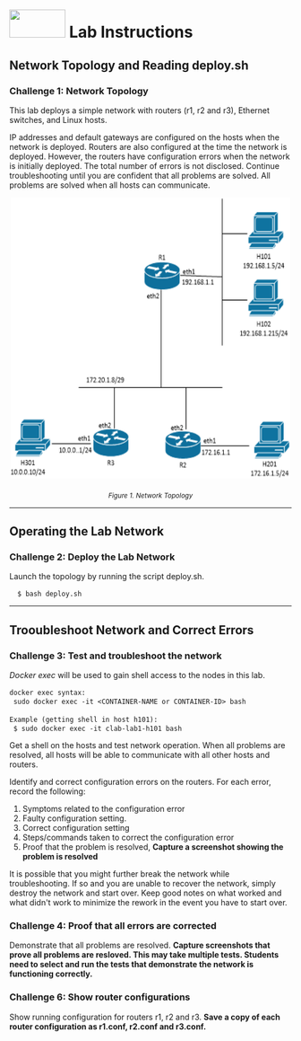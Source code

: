 # <img src="https://www.tamusa.edu/brandguide/jpeglogos/tamusa_final_logo_bw1.jpg" width="100" height="50"> Lab Instructions
## Network Topology and Reading deploy.sh
### Challenge 1: Network Topology

This lab deploys a simple network with routers (r1, r2 and r3), Ethernet switches, and Linux hosts.

IP addresses and default gateways are configured on the hosts when the network is deployed. Routers are also configured at the time the network is deployed. However, the routers have configuration errors when the network is initially deployed. The total number of errors is not disclosed. Continue troubleshooting until you are confident that all problems are solved. All problems are solved when all hosts can communicate.

<p align="center">
<img src="../images/L2-troubleshooting.png" width="500" height="500">
</p>
<p align="center">
<sub><i>Figure 1. Network Topology</i></sub>
</p>

<p></p>
<p></p>

--- 
## Operating the Lab Network
### Challenge 2: Deploy the Lab Network
Launch the topology by running the script deploy.sh.
```
  $ bash deploy.sh
```
--- 
## Trooubleshoot Network and Correct Errors
### Challenge 3: Test and troubleshoot the network

*Docker exec* will be used to gain shell access to the nodes in this lab.
```
docker exec syntax:
 sudo docker exec -it <CONTAINER-NAME or CONTAINER-ID> bash

Example (getting shell in host h101):
 $ sudo docker exec -it clab-lab1-h101 bash
```
Get a shell on the hosts and test network operation. When all problems are resolved, all hosts will be able to communicate with all other hosts and routers. 

Identify and correct configuration errors on the routers. For each error, record the following:
1. Symptoms related to the configuration error
2. Faulty configuration setting.
3. Correct configuration setting
4. Steps/commands taken to correct the configuration error
5. Proof that the problem is resolved, **Capture a screenshot showing the problem is resolved**

It is possible that you might further break the network while troubleshooting. If so and you are unable to recover the network, simply destroy the network and start over. Keep good notes on what worked and what didn't work to minimize the rework in the event you have to start over.

### Challenge 4: Proof that all errors are corrected

Demonstrate that all problems are resolved. **Capture screenshots that prove all problems are resloved. This may take multiple tests. Students need to select and run the tests that demonstrate the network is functioning correctly.**

### Challenge 6: Show router configurations

Show running configuration for routers r1, r2 and r3. **Save a copy of each router configuration as r1.conf, r2.conf and r3.conf.**
